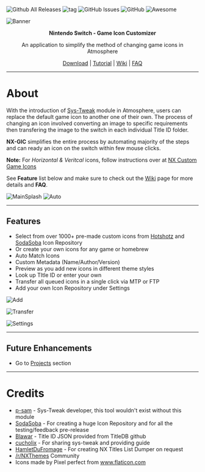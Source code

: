 ![Github All Releases](https://img.shields.io/github/downloads/hotshotz79/NX-Game-Icon-Customizer/total)
![tag](https://img.shields.io/github/v/release/hotshotz79/NX-Game-Icon-Customizer)
![GitHub Issues](https://img.shields.io/github/issues/hotshotz79/NX-Game-Icon-Customizer)
![GitHub](https://img.shields.io/github/license/hotshotz79/NX-Game-Icon-Customizer)
![Awesome](https://cdn.rawgit.com/sindresorhus/awesome/d7305f38d29fed78fa85652e3a63e154dd8e8829/media/badge.svg)

![Banner](https://user-images.githubusercontent.com/7006684/110041558-44145a80-7d12-11eb-9bec-213305e9ed5a.png)
<p align="center"><b>Nintendo Switch - Game Icon Customizer</b></p>
<p align="center">An application to simplify the method of changing game icons in Atmosphere</p>

<p align="center">
  <a href="https://github.com/hotshotz79/NX-Game-Icon-Customizer/releases">Download</a> | 
  <a href="https://github.com/sodasoba1/NSW-Custom-Game-Icons/blob/main/README.md">Tutorial</a> | 
  <a href="https://github.com/hotshotz79/NX-Game-Icon-Customizer/wiki">Wiki</a> | 
  <a href="https://github.com/hotshotz79/NX-Game-Icon-Customizer/wiki/FAQ-Troubleshoot">FAQ</a> 
</p>

____

# About

With the introduction of [Sys-Tweak](https://gbatemp.net/threads/custom-game-icons-tutorial-and-sharing-hub-no-forwarders.574675/) module in Atmosphere, users can replace the default game icon to another one of their own. The process of changing an icon involved converting an image to specific requirements then transfering the image to the switch in each individual Title ID folder.

**NX-GIC** simplifies the entire process by automating majority of the steps and can ready an icon on the switch within few mouse clicks. 

**Note:** For *Horizontal & Veritcal* icons, follow instructions over at [NX Custom Game Icons](https://github.com/hotshotz79/NX-Custom-Game-Icons)

See **Feature** list below and make sure to check out the [Wiki](https://github.com/hotshotz79/NX-Game-Icon-Customizer/wiki) page for more details and **FAQ**.

![MainSplash](https://user-images.githubusercontent.com/7006684/113371802-319f3800-9335-11eb-9d6f-e4c472c52063.PNG)
![Auto](https://user-images.githubusercontent.com/7006684/113366927-a1f38c80-9328-11eb-91ae-30513524a913.PNG)

____

## Features

* Select from over 1000+ pre-made custom icons from [Hotshotz](https://github.com/hotshotz79/NX-Custom-Game-Icons) and [SodaSoba](https://github.com/sodasoba1/NSW-Custom-Game-Icons) Icon Repository
* Or create your own icons for any game or homebrew
* Auto Match Icons
* Custom Metadata (Name/Author/Version)
* Preview as you add new icons in different theme styles
* Look up TItle ID or enter your own
* Transfer all queued icons in a single click via MTP or FTP
* Add your own Icon Repository under Settings

![Add](https://user-images.githubusercontent.com/7006684/110041564-44acf100-7d12-11eb-8574-180931cbdebf.PNG)

![Transfer](https://user-images.githubusercontent.com/7006684/110041561-44acf100-7d12-11eb-8b73-445575278692.PNG)

![Settings](https://user-images.githubusercontent.com/7006684/110041560-44145a80-7d12-11eb-98e5-a77b05aa9763.PNG)

____

## Future Enhancements

* Go to [Projects](https://github.com/hotshotz79/NX-Game-Icon-Customizer/projects/1) section
____

# Credits

* [p-sam](https://github.com/p-sam/switch-sys-tweak) - Sys-Tweak developer, this tool wouldn't exist without this module
* [SodaSoba](https://github.com/sodasoba1/NSW-Custom-Game-Icons) - For creating a huge Icon Repository and for all the testing/feedback pre-release
* [Blawar](https://github.com/blawar/titledb) - Title ID JSON provided from TitleDB github
* [cucholix](https://gbatemp.net/threads/custom-game-icons-tutorial-and-sharing-hub-no-forwarders.574675/) - For sharing sys-tweak and providing guide
* [HamletDuFromage](https://github.com/HamletDuFromage/nx-titles-list-dumper) - For creating NX Titles List Dumper on request
* [/r/NXThemes](https://old.reddit.com/r/NXThemes/) Community
* Icons made by Pixel perfect from www.flaticon.com
